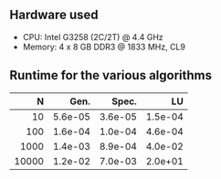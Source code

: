 ## Hardware used
* CPU: Intel G3258 (2C/2T) @ 4.4 GHz
* Memory: 4 x 8 GB DDR3 @ 1833 MHz, CL9

## Runtime for the various algorithms
|       N  |      Gen. |    Spec. |       LU |
|---------:|----------:|---------:|---------:|
|      10  |   5.6e-05 |  3.6e-05 |  1.5e-04 |
|     100  |   1.6e-04 |  1.0e-04 |  4.6e-04 |
|    1000  |   1.4e-03 |  8.9e-04 |  4.0e-02 |
|   10000  |   1.2e-02 |  7.0e-03 |  2.0e+01 |

